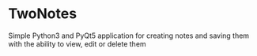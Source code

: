 # TwoNotes
Simple Python3 and PyQt5 application for creating notes and saving them with the ability to view, edit or delete them
